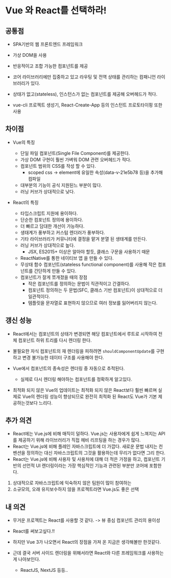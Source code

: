 # Vue 와 React를 선택하라!

## 공통점

- SPA기반의 웹 프론트엔드 프레임워크
- 가상 DOM을 사용
- 반응적이고 조합 가능한 컴포넌트를 제공
- 코어 라이브러리에만 집중하고 있고 라우팅 및 전역 상태를 관리하는 컴패니언 라이브러리가 있다.

- 상태가 없고(stateless), 인스턴스가 없는 컴포넌트를 제공해 오버헤드가 적다.

- vue-cli 프로젝트 생성기, React-Create-App 등의 인스턴트 프로토타이핑 또한 사용

## 차이점

- Vue의 특징
  - 단일 파일 컴포넌트(Single File Component)를 제공한다.
  - 가상 DOM 구현이 훨씬 가벼워 DOM 관련 오버헤드가 적다.
  - 컴포넌트 범위의 CSS를 작성 할 수 있다.
    - scoped css -> element에 유일한 속성(data-v-21e5b78 등)을 추가해 컴파일
  - 대부분의 기능이 공식 지원된느 부분이 많다.
  - 러닝 커브가 상대적으로 낮다.

- React의 특징
  - 타입스크립트 지원에 용이하다.
  - 단순한 컴포넌트 정의에 용이하다.
  - 더 빠르고 담대한 개선이 가능하다.
  - 생태계가 풍부하고 커스텀 렌더러가 풍부하다.
  - 기타 라이브러리가 커뮤니티에 결정을 맡겨 분열 된 생태계를 만든다.
  - 러닝 커브가 상대적으로 높다.
    - JSX, ES2015+ 이상은 알아야 할듯, 클래스 구문을 사용하기 때문
  - ReactNative를 통한 네이티브 앱 을 만들 수 있다.
  - 무상태 함수 컴포넌트(stateless functional component)를 사용해 작은 컴포넌트를 간단하게 만들 수 있다.
  - 컴포넌트가 잘게 쪼개졌을 때의 장점
    - 작은 컴포넌트를 정의하는 문법이 직관적이고 간결하다.
    - 컴포넌트 정의하는 두 문법(SFC, 클래스 기반 컴포넌트)이 상대적으로 더 일관적이다.
    - 템플릿을 문자열로 표현하지 않으므로 여러 정보를 잃어버리지 않는다.

## 갱신 성능

- React에서는 컴포넌트의 상태가 변경되면 해당 컴포넌트에서 루트로 시작하여 전체 컴포넌트 하위 트리를 다시 렌더링 한다.
- 불필요한 자식 컴포넌트의 재 렌더링을 피하려면 `shouldComponentUpdate`를 구현하고 변경 불가능한 데이터 구조를 사용해야 한다.

- Vue에서 컴포넌트의 종속성은 렌더링 중 자동으로 추적된다.
  - 실제로 다시 렌더링 해야하는 컴포넌트를 정확하게 알고있다.

- 최적화 되지 않은 Vue의 업데이트는 최적화 되지 않은 React보다 훨씬 빠르며 실제로 Vue의 렌더링 성능이 향상되므로 완전히 최적화 된 React도 Vue가 기본 제공하는것보다 느리다.

## 추가 의견

- React에는 Vue.js에 비해 매직이 덜하다. Vue.js는 사용자에게 쉽게 느껴지는 API를 제공하기 위해 라이브러리가 직접 헤비 리프팅을 하는 경우가 많다.
- React는 Vue.js에 비해 플레인 자바스크립트에 더 가깝다. 새로운 문법 내지는 컨벤션을 정의하는 대신 자바스크립트의 그것을 활용하는데 무리가 없다면 그리 한다.
- React는 Vue.js에 비해 사용자 및 사용처에 대해 더 적은 가정을 하고, 컴포넌트 기반의 선언적 UI 렌더링이라는 가장 핵심적인 기능과 관련된 부분만 코어에 포함한다.

1. 상대적으로 자바스크립트에 익숙하지 않은 팀원이 많이 참여하는 
2. 소규모의, 오래 유지보수하지 않을 프로젝트라면 Vue.js도 좋은 선택

## 내 의견

- 무거운 프로젝트는 React를 사용할 것 같다. -> 뷰 중심 컴포넌트 관리의 용이성

- React를 써보고싶다.!!

- 하지만 Vue 3가 나오면서 React의 장점을 가져 온 지금은 생각해볼만 한것같다.

- 근데 결국 서버 사이드 렌더링을 위해서라면 React와 다른 프레임워크를 사용하는게 나아보인다.
  - ReactJS, NextJS 등등..
  
